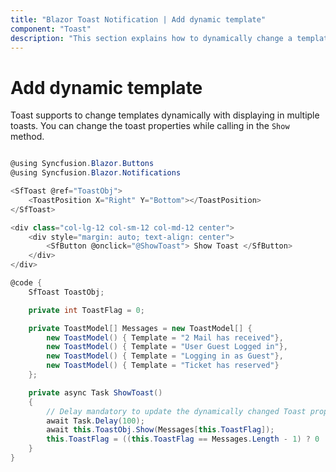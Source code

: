 ```yaml
---
title: "Blazor Toast Notification | Add dynamic template"
component: "Toast"
description: "This section explains how to dynamically change a template for display in multiple Blazor Toaster component."
---
```


# Add dynamic template

Toast supports to change templates dynamically with displaying in multiple toasts. You can change the toast properties while calling in the `Show` method.

```csharp

@using Syncfusion.Blazor.Buttons
@using Syncfusion.Blazor.Notifications

<SfToast @ref="ToastObj">
    <ToastPosition X="Right" Y="Bottom"></ToastPosition>
</SfToast>

<div class="col-lg-12 col-sm-12 col-md-12 center">
    <div style="margin: auto; text-align: center">
        <SfButton @onclick="@ShowToast"> Show Toast </SfButton>
    </div>
</div>

@code {
    SfToast ToastObj;

    private int ToastFlag = 0;

    private ToastModel[] Messages = new ToastModel[] {
        new ToastModel() { Template = "2 Mail has received"},
        new ToastModel() { Template = "User Guest Logged in"},
        new ToastModel() { Template = "Logging in as Guest"},
        new ToastModel() { Template = "Ticket has reserved"}
    };

    private async Task ShowToast()
    {
        // Delay mandatory to update the dynamically changed Toast properties
        await Task.Delay(100);
        await this.ToastObj.Show(Messages[this.ToastFlag]);
        this.ToastFlag = ((this.ToastFlag == Messages.Length - 1) ? 0 : (this.ToastFlag + 1));
    }
}

```
